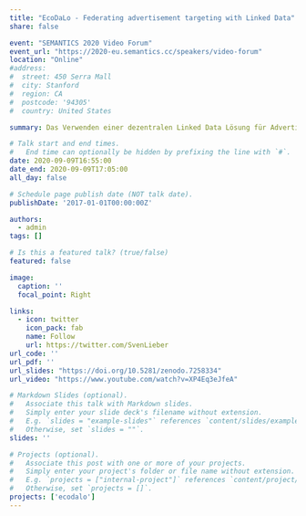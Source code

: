 ```yaml
---
title: "EcoDaLo - Federating advertisement targeting with Linked Data"
share: false

event: "SEMANTICS 2020 Video Forum"
event_url: "https://2020-eu.semantics.cc/speakers/video-forum"
location: "Online"
#address:
#  street: 450 Serra Mall
#  city: Stanford
#  region: CA
#  postcode: '94305'
#  country: United States

summary: Das Verwenden einer dezentralen Linked Data Lösung für Advertisement Targeting

# Talk start and end times.
#   End time can optionally be hidden by prefixing the line with `#`.
date: 2020-09-09T16:55:00
date_end: 2020-09-09T17:05:00
all_day: false

# Schedule page publish date (NOT talk date).
publishDate: '2017-01-01T00:00:00Z'

authors:
  - admin
tags: []

# Is this a featured talk? (true/false)
featured: false

image:
  caption: ''
  focal_point: Right

links:
  - icon: twitter
    icon_pack: fab
    name: Follow
    url: https://twitter.com/SvenLieber
url_code: ''
url_pdf: ''
url_slides: "https://doi.org/10.5281/zenodo.7258334"
url_video: "https://www.youtube.com/watch?v=XP4Eq3eJfeA"

# Markdown Slides (optional).
#   Associate this talk with Markdown slides.
#   Simply enter your slide deck's filename without extension.
#   E.g. `slides = "example-slides"` references `content/slides/example-slides.md`.
#   Otherwise, set `slides = ""`.
slides: ''

# Projects (optional).
#   Associate this post with one or more of your projects.
#   Simply enter your project's folder or file name without extension.
#   E.g. `projects = ["internal-project"]` references `content/project/deep-learning/index.md`.
#   Otherwise, set `projects = []`.
projects: ['ecodalo']
---
```


